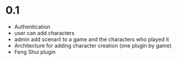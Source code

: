 # 0.1 #

  * Authentication
  * user can add characters
  * admin add scenarii to a game and the characters who played it
  * Architecture for adding character creation (one plugin by game)
  * Feng Shui plugin